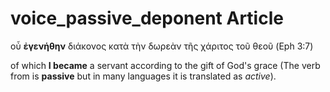 # voice_passive_deponent Article

οὗ **ἐγενήθην** διάκονος κατὰ τὴν δωρεὰν τῆς χάριτος τοῦ θεοῦ (Eph 3:7)

of which **I became** a servant according to the gift of God's grace (The verb from is **passive** but in many languages it is translated as *active*).